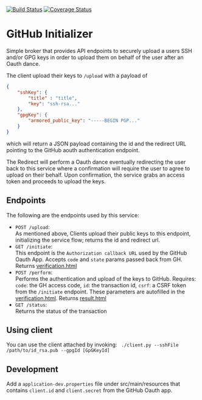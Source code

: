 [![Build Status](https://travis-ci.org/brian-mcnamara/github-initializer.svg?branch=master)](https://travis-ci.org/brian-mcnamara/github-initializer)
[![Coverage Status](https://coveralls.io/repos/github/brian-mcnamara/github-initializer/badge.svg?branch=master)](https://coveralls.io/github/brian-mcnamara/github-initializer?branch=master)

# GitHub Initializer

Simple broker that provides API endpoints to securely upload a users SSH and/or GPG keys in order to
upload them on behalf of the user after an Oauth dance.

The client upload their keys to `/upload` with a payload of
```json
{
    "sshKey": {
        "title" : "title",
        "key": "ssh-rsa..."
    },
    "gpgKey": {
        "armored_public_key": "-----BEGIN PGP..."
    }
}
```
which will return a JSON payload containing the id and the redirect URL pointing to the GitHub aouth authentication endpoint.

The Redirect will perform a Oauth dance eventually redirecting the user back to this service
where a confirmation will require the user to agree to upload on their behalf. Upon confirmation, the service
grabs an access token and proceeds to upload the keys.

## Endpoints

The following are the endpoints used by this service:

* `POST /upload`:  
    As mentioned above, Clients upload their public keys to this endpoint, initializing the service flow; returns the id and redirect url.
* `GET /initiate`:  
    This endpoint is the `Authorization callback URL` used by the GitHub Oauth App. Accepts
    `code` and `state` params passed back from GH. Returns [verification.html](src/main/resources/templates/verification.html)
* `POST /perform`:  
    Performs the authentication and upload of the keys to GitHub. Requires: `code`: the GH access code, 
    `id`: the transaction id, `csrf`: a CSRF token from the `/initiate` endpoint. These parameters are 
    autofilled in the [verification.html](src/main/resources/templates/verification.html). Returns
    [result.html](src/main/resources/templates/result.html)
* `GET /status`:  
    Returns the status of the transaction

## Using client

You can use the client attached by invoking:
` ./client.py --sshFile /path/to/id_rsa.pub --gpgId [GpGKeyId]`

## Development

Add a `application-dev.properties` file under src/main/resources that contains
`client.id` and `client.secret` from the GitHub Oauth app.